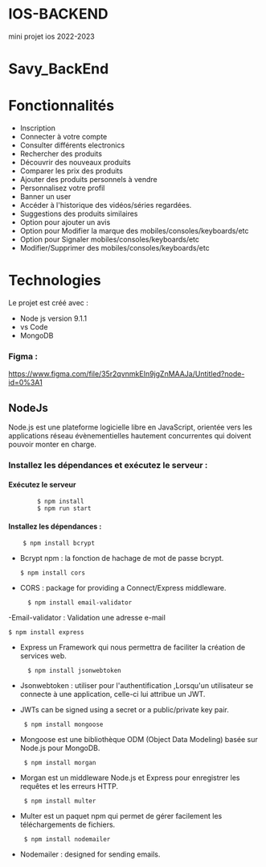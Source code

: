 # IOS-BACKEND
mini projet ios 2022-2023
# Savy_BackEnd



# Fonctionnalités

 - Inscription 
 - Connecter à votre compte
 -  Consulter différents electronics
 - Rechercher des produits 
 - Découvrir des nouveaux produits
 - Comparer les prix des produits
 - Ajouter des produits personnels à vendre
 - Personnalisez votre profil
 - Banner un user
 - Accéder à l'historique des vidéos/séries regardées.
 - Suggestions des produits similaires
 - Option pour ajouter un avis
 - Option pour Modifier la marque des mobiles/consoles/keyboards/etc
 - Option pour Signaler  mobiles/consoles/keyboards/etc
 - Modifier/Supprimer des mobiles/consoles/keyboards/etc



# Technologies
Le projet est créé avec :
- Node js version 9.1.1
- vs Code
- MongoDB



 
### Figma : 
https://www.figma.com/file/35r2qvnmkEIn9jgZnMAAJa/Untitled?node-id=0%3A1





	
## NodeJs

Node.js est une plateforme logicielle libre en JavaScript, orientée vers les applications réseau évènementielles hautement concurrentes qui doivent pouvoir monter en charge.
  
### Installez les dépendances et exécutez le serveur :
#### Exécutez le serveur 
			$ npm install
			$ npm run start
			
####  Installez les dépendances :
		$ npm install bcrypt 

 - Bcrypt npm : la fonction de hachage de mot de passe bcrypt.

	   $ npm install cors

 - CORS : package for providing a Connect/Express middleware.
 
		 $ npm install email-validator
	  
 -Email-validator : Validation une adresse e-mail
				    
	$ npm install express

 - Express un Framework qui nous permettra de faciliter la création de services web.

	     $ npm install jsonwebtoken
 - Jsonwebtoken : utiliser pour l'authentification ,Lorsqu'un utilisateur se connecte à une application, celle-ci lui attribue un JWT.
 - JWTs can be signed using a secret or a public/private key pair.

		$ npm install mongoose
 - Mongoose est une bibliothèque ODM (Object Data Modeling) basée sur Node.js pour MongoDB.

		$ npm install morgan
 - Morgan est un middleware Node.js et Express pour enregistrer les requêtes et les erreurs HTTP.

		$ npm install multer

 - Multer est un paquet npm qui permet de gérer facilement les téléchargements de fichiers.

		$ npm install nodemailer

 - Nodemailer :  designed for sending emails.





